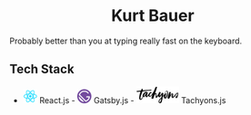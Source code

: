 <h1 align="center">
 Kurt Bauer
</h1>
Probably better than you at typing really fast on the keyboard.

## Tech Stack
* <img alt="react" src="src/assets/logos/React.js_logo-512.png" height="25px" width="25px" /> React.js - <img alt="gatsby" src="src/assets/logos/gatsby-logo.png" height="25px" width="25px" /> Gatsby.js - 
<img alt="tachyons" src="src/assets/logos/tachyonsLogo.png" height="30px" width="75px" /> Tachyons.js

